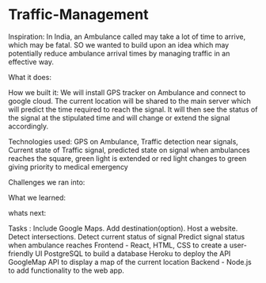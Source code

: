 # Traffic-Management
Inspiration: In India, an Ambulance called may take a lot of time to arrive, which may be fatal. SO we wanted to build upon an idea which may potentially reduce ambulance arrival times by managing traffic in an effective way.


What it does:

How we built it:
	We will install GPS tracker on Ambulance and connect to google cloud. The current location will be shared to the main server which will predict the time required to reach the signal. It will then see the status of the signal at the stipulated time and will change or extend the signal accordingly.

Technologies used: 
	GPS on Ambulance, Traffic detection near signals, Current state of Traffic signal, predicted state on signal when ambulances reaches the square, green light is  extended or red light changes to green giving priority to medical emergency

Challenges we ran into: 
	
	
What we learned:

whats next:






Tasks :
Include Google Maps. Add destination(option). 
Host a website. 
Detect intersections. 
Detect current status of signal
Predict signal status when ambulance reaches
Frontend - React, HTML, CSS to create a user-friendly UI
PostgreSQL to build a database
Heroku to deploy the API
GoogleMap API to display a map of the current location
Backend -  Node.js to add functionality to the web app.

